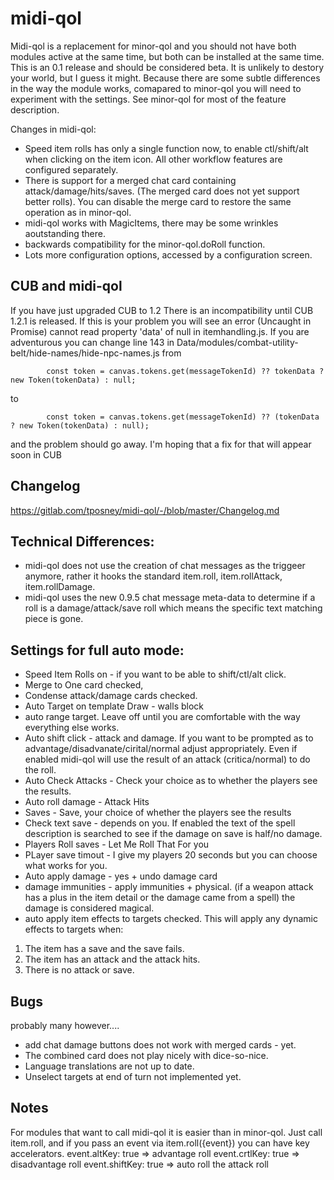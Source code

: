 # midi-qol
Midi-qol is a replacement for minor-qol and you should not have both modules active at the same time, but both can be installed at the same time.
This is an 0.1 release and should be considered beta. It is unlikely to destory your world, but I guess it might.
Because there are some subtle differences in the way the module works, comapared to minor-qol you will need to experiment with the settings.
See minor-qol for most of the feature description.

Changes in midi-qol:
* Speed item rolls has only a single function now, to enable ctl/shift/alt when clicking on the item icon. All other workflow features are configured separately.
* There is support for a merged chat card containing attack/damage/hits/saves. (The merged card does not yet support better rolls). You can disable the merge card to restore the same operation as in minor-qol.
* midi-qol works with MagicItems, there may be some wrinkles aoutstanding there.
* backwards compatibility for the minor-qol.doRoll function.
* Lots more configuration options, accessed by a configuration screen.

## CUB and midi-qol
If you have just upgraded CUB to 1.2 There is an incompatibility until CUB 1.2.1 is released.
If this is your problem you will see an error (Uncaught in Promise) cannot read property 'data' of null in itemhandling.js.
If you are adventurous you can change 
line 143 in Data/modules/combat-utility-belt/hide-names/hide-npc-names.js 
from
```
        const token = canvas.tokens.get(messageTokenId) ?? tokenData ? new Token(tokenData) : null;
```
to
```
        const token = canvas.tokens.get(messageTokenId) ?? (tokenData ? new Token(tokenData) : null);
```
and the problem should go away. I'm hoping that a fix for that will appear soon in CUB

## Changelog
https://gitlab.com/tposney/midi-qol/-/blob/master/Changelog.md


## Technical Differences:
* midi-qol does not use the creation of chat messages as the triggeer anymore, rather it hooks the standard item.roll, item.rollAttack, item.rollDamage.
* midi-qol uses the new 0.9.5 chat message meta-data to determine if a roll is a damage/attack/save roll which means the specific text matching piece is gone.

## Settings for  full auto mode:
* Speed Item Rolls on - if you want to be able to shift/ctl/alt click.
* Merge to One card checked,
* Condense attack/damage cards checked.
* Auto Target on template Draw - walls block
* auto range target. Leave off until you are comfortable with the way everything else works.
* Auto shift click - attack and damage. If you want to be prompted as to advantage/disadvanate/cirital/normal adjust appropriately. Even if enabled midi-qol will use the result of an attack (critica/normal) to do the roll.
* Auto Check Attacks - Check your choice as to whether the players see the results.
* Auto roll damage - Attack Hits
* Saves - Save, your choice of whether the players see the results
* Check text save - depends on you. If enabled the text of the spell description is searched to see if the damage on save is half/no damage.
* Players Roll saves - Let Me Roll That For you
* PLayer save timout - I give my players 20 seconds but you can choose what works for you.
* Auto apply damage - yes + undo damage card
* damage immunities - apply immunities + physical. (if a weapon attack has a plus in the item detail or the damage came from a spell) the damage is considered magical.
* auto apply item effects to targets checked. This will apply any dynamic effects to targets when:
1. The item has a save and the save fails.
2. The item has an attack and the attack hits.
3. There is no attack or save.

## Bugs
probably many however....
* add chat damage buttons does not work with merged cards - yet.
* The combined card does not play nicely with dice-so-nice.
* Language translations are not up to date.
* Unselect targets at end of turn not implemented yet.

## Notes
For modules that want to call midi-qol it is easier than in minor-qol.
Just call item.roll, and if you pass an event via item.roll({event}) you can have key accelerators.
event.altKey: true => advantage roll
event.crtlKey: true => disadvantage roll
event.shiftKey: true => auto roll the attack roll
